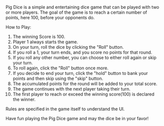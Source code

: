 Pig Dice is a simple and entertaining dice game that can be played with two or more players. The goal of the game is to reach a certain number of points, here 100, before your opponents do.

How to Play:
1. The winning Score is 100.
2. Player 1 always starts the game.
3. On your turn, roll the dice by clicking the "Roll" button.
4. If you roll a 1, your turn ends, and you score no points for that round.
5. If you roll any other number, you can choose to either roll again or skip your turn.
6. To roll again, click the "Roll" button once more.
7. If you decide to end your turn, click the "hold" button to bank your points and then skip using the "skip" button.
8. The accumulated points for the round will be added to your total score.
9. The game continues with the next player taking their turn.
10. The first player to reach or exceed the winning score(100) is declared the winner.

Rules are specified in the game itself to understand the UI.

Have fun playing the Pig Dice game and may the dice be in your favor!

